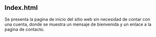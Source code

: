 
## Index.html

Se presenta la pagina de inicio del sitio web sin necesidad de contar con una cuenta, donde se muestra un mensaje de bienvenida y un enlace a la pagina de contacto.
